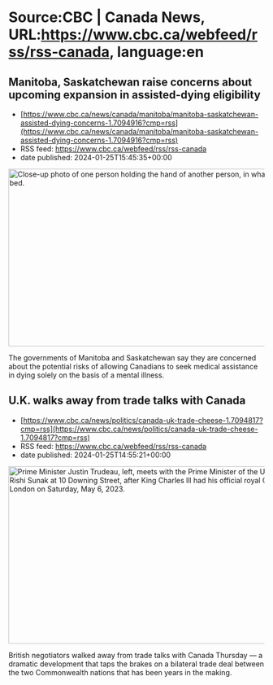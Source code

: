 # Source:CBC | Canada News, URL:https://www.cbc.ca/webfeed/rss/rss-canada, language:en

## Manitoba, Saskatchewan raise concerns about upcoming expansion in assisted-dying eligibility
 - [https://www.cbc.ca/news/canada/manitoba/manitoba-saskatchewan-assisted-dying-concerns-1.7094916?cmp=rss](https://www.cbc.ca/news/canada/manitoba/manitoba-saskatchewan-assisted-dying-concerns-1.7094916?cmp=rss)
 - RSS feed: https://www.cbc.ca/webfeed/rss/rss-canada
 - date published: 2024-01-25T15:45:35+00:00

<img alt="Close-up photo of one person holding the hand of another person, in what appears to be a bed." height="349" src="https://i.cbc.ca/1.7094925.1706214189!/cpImage/httpImage/image.jpg_gen/derivatives/16x9_620/assisted-dying-20230309.jpg" title="A Liberal bill to delay the planned expansion of Canada&apos;s medically assisted dying regime has passed third reading in the Senate. A patient has his hand held at a hospital, in Minneapolis, Monday, May 3, 2021." width="620" /><p>The governments of Manitoba and Saskatchewan say they are concerned about the potential risks of allowing Canadians to seek medical assistance in dying solely on the basis of a mental illness.</p>

## U.K. walks away from trade talks with Canada
 - [https://www.cbc.ca/news/politics/canada-uk-trade-cheese-1.7094817?cmp=rss](https://www.cbc.ca/news/politics/canada-uk-trade-cheese-1.7094817?cmp=rss)
 - RSS feed: https://www.cbc.ca/webfeed/rss/rss-canada
 - date published: 2024-01-25T14:55:21+00:00

<img alt="Prime Minister Justin Trudeau, left, meets with the Prime Minister of the United Kingdom Rishi Sunak at 10 Downing Street, after King Charles lll had his official royal Coronation in London on Saturday, May 6, 2023." height="349" src="https://i.cbc.ca/1.7094836.1706211385!/fileImage/httpImage/image.JPG_gen/derivatives/16x9_620/king-cda-coronation-20230506.JPG" title="Prime Minister Justin Trudeau, left, meets with the Prime Minister of the United Kingdom Rishi Sunak at 10 Downing Street, after King Charles lll had his official royal Coronation in London on Saturday, May 6, 2023. Trade talks between Canada and the U.K. broke down Thursday." width="620" /><p>British negotiators walked away from trade talks with Canada Thursday — a dramatic development that taps the brakes on a bilateral trade deal between the two Commonwealth nations that has been years in the making.</p>


